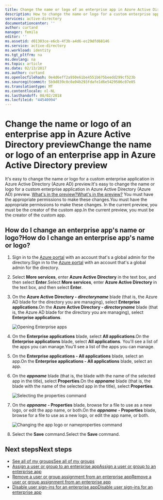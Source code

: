 ```yaml
---
title: Change the name or logo of an enterprise app in Azure Active Directory preview | Microsoft Docs
description: How to change the name or logo for a custom enterprise app in Azure Active Directory
services: active-directory
documentationcenter: ''
author: curtand
manager: femila
editor: ''
ms.assetid: d01303ce-e6cb-4f3b-a4d6-ec29dfd68146
ms.service: active-directory
ms.workload: identity
ms.tgt_pltfrm: na
ms.devlang: na
ms.topic: article
ms.date: 02/13/2017
ms.author: curtand
ms.openlocfilehash: 0e4d6eff2a950e61be4551b675beedd299cf523b
ms.sourcegitcommit: 5b9d839c0c0a94b293fdafe1d6e5429506c07e05
ms.translationtype: MT
ms.contentlocale: nl-NL
ms.lasthandoff: 08/02/2018
ms.locfileid: "44540994"
---
```

# <a name="change-the-name-or-logo-of-an-enterprise-app-in-azure-active-directory-preview"></a><span data-ttu-id="6e75a-103">Change the name or logo of an enterprise app in Azure Active Directory preview</span><span class="sxs-lookup"><span data-stu-id="6e75a-103">Change the name or logo of an enterprise app in Azure Active Directory preview</span></span>
<span data-ttu-id="6e75a-104">It's easy to change the name or logo for a custom enterprise application in Azure Active Directory (Azure AD) preview.</span><span class="sxs-lookup"><span data-stu-id="6e75a-104">It's easy to change the name or logo for a custom enterprise application in Azure Active Directory (Azure AD) preview.</span></span> [<span data-ttu-id="6e75a-105">What's in the preview?</span><span class="sxs-lookup"><span data-stu-id="6e75a-105">What's in the preview?</span></span>](active-directory-preview-explainer.md) <span data-ttu-id="6e75a-106">You must have the appropriate permissions to make these changes.</span><span class="sxs-lookup"><span data-stu-id="6e75a-106">You must have the appropriate permissions to make these changes.</span></span> <span data-ttu-id="6e75a-107">In the current preview, you must be the creator of the custom app.</span><span class="sxs-lookup"><span data-stu-id="6e75a-107">In the current preview, you must be the creator of the custom app.</span></span>

## <a name="how-do-i-change-an-enterprise-apps-name-or-logo"></a><span data-ttu-id="6e75a-108">How do I change an enterprise app's name or logo?</span><span class="sxs-lookup"><span data-stu-id="6e75a-108">How do I change an enterprise app's name or logo?</span></span>
1. <span data-ttu-id="6e75a-109">Sign in to the [Azure portal](https://portal.azure.com) with an account that's a global admin for the directory.</span><span class="sxs-lookup"><span data-stu-id="6e75a-109">Sign in to the [Azure portal](https://portal.azure.com) with an account that's a global admin for the directory.</span></span>
2. <span data-ttu-id="6e75a-110">Select **More services**, enter **Azure Active Directory** in the text box, and then select **Enter**.</span><span class="sxs-lookup"><span data-stu-id="6e75a-110">Select **More services**, enter **Azure Active Directory** in the text box, and then select **Enter**.</span></span>
3. <span data-ttu-id="6e75a-111">On the **Azure Active Directory - *directoryname*** blade (that is, the Azure AD blade for the directory you are managing), select **Enterprise applications**.</span><span class="sxs-lookup"><span data-stu-id="6e75a-111">On the **Azure Active Directory - *directoryname*** blade (that is, the Azure AD blade for the directory you are managing), select **Enterprise applications**.</span></span>

    ![Opening Enterprise apps](https://docstestmedia1.blob.core.windows.net/azure-media/articles/active-directory/media/active-directory-coreapps-change-app-logo-azure-portal/open-enterprise-apps.png)
4. <span data-ttu-id="6e75a-113">On the **Enterprise applications** blade, select **All applications**.</span><span class="sxs-lookup"><span data-stu-id="6e75a-113">On the **Enterprise applications** blade, select **All applications**.</span></span> <span data-ttu-id="6e75a-114">You'll see a list of the apps you can manage.</span><span class="sxs-lookup"><span data-stu-id="6e75a-114">You'll see a list of the apps you can manage.</span></span>
5. <span data-ttu-id="6e75a-115">On the **Enterprise applications - All applications** blade, select an app.</span><span class="sxs-lookup"><span data-stu-id="6e75a-115">On the **Enterprise applications - All applications** blade, select an app.</span></span>
6. <span data-ttu-id="6e75a-116">On the ***appname*** blade (that is, the blade with the name of the selected app in the title), select **Properties**.</span><span class="sxs-lookup"><span data-stu-id="6e75a-116">On the ***appname*** blade (that is, the blade with the name of the selected app in the title), select **Properties**.</span></span>

    ![Selecting the properties command](https://docstestmedia1.blob.core.windows.net/azure-media/articles/active-directory/media/active-directory-coreapps-change-app-logo-azure-portal/select-app.png)
7. <span data-ttu-id="6e75a-118">On the ***appname*** **- Properties** blade, browse for a file to use as a new logo, or edit the app name, or both.</span><span class="sxs-lookup"><span data-stu-id="6e75a-118">On the ***appname*** **- Properties** blade, browse for a file to use as a new logo, or edit the app name, or both.</span></span>

    ![Changing the app logo or nameproperties command](https://docstestmedia1.blob.core.windows.net/azure-media/articles/active-directory/media/active-directory-coreapps-change-app-logo-azure-portal/change-logo.png)
8. <span data-ttu-id="6e75a-120">Select the **Save** command.</span><span class="sxs-lookup"><span data-stu-id="6e75a-120">Select the **Save** command.</span></span>

## <a name="next-steps"></a><span data-ttu-id="6e75a-121">Next steps</span><span class="sxs-lookup"><span data-stu-id="6e75a-121">Next steps</span></span>
* [<span data-ttu-id="6e75a-122">See all of my groups</span><span class="sxs-lookup"><span data-stu-id="6e75a-122">See all of my groups</span></span>](active-directory-groups-view-azure-portal.md)
* [<span data-ttu-id="6e75a-123">Assign a user or group to an enterprise app</span><span class="sxs-lookup"><span data-stu-id="6e75a-123">Assign a user or group to an enterprise app</span></span>](active-directory-coreapps-assign-user-azure-portal.md)
* [<span data-ttu-id="6e75a-124">Remove a user or group assignment from an enterprise app</span><span class="sxs-lookup"><span data-stu-id="6e75a-124">Remove a user or group assignment from an enterprise app</span></span>](active-directory-coreapps-remove-assignment-azure-portal.md)
* [<span data-ttu-id="6e75a-125">Disable user sign-ins for an enterprise app</span><span class="sxs-lookup"><span data-stu-id="6e75a-125">Disable user sign-ins for an enterprise app</span></span>](active-directory-coreapps-disable-app-azure-portal.md)



